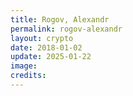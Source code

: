 ```yaml
---
title: Rogov, Alexandr
permalink: rogov-alexandr
layout: crypto
date: 2018-01-02
update: 2025-01-22
image:
credits:
---
```

